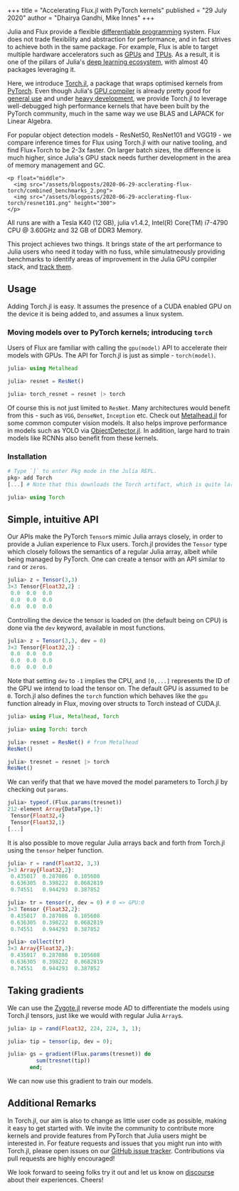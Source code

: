 +++
title = "Accelerating Flux.jl with PyTorch kernels"
published = "29 July 2020"
author = "Dhairya Gandhi, Mike Innes"
+++

Julia and Flux provide a flexible [differentiable programming](./2019-03-05-dp-vs-rl.md) system. Flux does not trade flexibility and abstraction for performance, and in fact strives to achieve both in the same package. For example, Flux is able to target multiple hardware accelerators such as [GPUs](https://fluxml.ai/Flux.jl/stable/gpu/) and [TPUs](https://arxiv.org/pdf/1810.09868.pdf). As a result, it is one of the pillars of Julia's [deep learning ecosystem](https://juliahub.com/ui/Packages/CUDAnative/4Zu2W/3.1.0?t=2), with almost 40 packages leveraging it.

Here, we introduce [Torch.jl](https://github.com/FluxML/Torch.jl), a package that wraps optimised kernels from [PyTorch](https://pytorch.org). Even though Julia's [GPU compiler](https://developer.nvidia.com/blog/gpu-computing-julia-programming-language/) is already pretty good for [general use](https://juliahub.com/ui/Packages/CUDAnative/4Zu2W/3.1.0?t=2) and under [heavy development](https://github.com/JuliaGPU/CUDA.jl), we provide Torch.jl to leverage well-debugged high performance kernels that have been built by the PyTorch community, much in the same way we use BLAS and LAPACK for Linear Algebra. 

For popular object detection models - ResNet50, ResNet101 and VGG19 - we compare inference times for Flux using Torch.jl with our native tooling, and find Flux+Torch to be 2-3x faster. On larger batch sizes, the difference is much higher, since Julia's GPU stack needs further development in the area of memory management and GC. 

~~~
<p float="middle">
  <img src="/assets/blogposts/2020-06-29-acclerating-flux-torch/combined_benchmarks_2.png">
  <img src="/assets/blogposts/2020-06-29-acclerating-flux-torch/resnet101.png" height="300">
</p>
~~~

All runs are with a Tesla K40 (12 GB), julia v1.4.2, Intel(R) Core(TM) i7-4790 CPU @ 3.60GHz and 32 GB of DDR3 Memory.

This project achieves two things. It brings state of the art performance to Julia users who need it today with no fuss, while simulatneously providing benchmarks to identify areas of improvement in the Julia GPU compiler stack, and [track them](https://speed.juliagpu.org/).

## Usage

Adding Torch.jl is easy. It assumes the presence of a CUDA enabled GPU on the device it is being added to, and assumes a linux system.

### Moving models over to PyTorch kernels; introducing `torch`

Users of Flux are familiar with calling the `gpu(model)` API to accelerate their models with GPUs. The API for Torch.jl is just as simple - `torch(model)`.

```julia
julia> using Metalhead

julia> resnet = ResNet()

julia> torch_resnet = resnet |> torch
```

Of course this is not just limited to `ResNet`. Many architectures would benefit from this - such as `VGG`, `DenseNet`, `Inception` etc. Check out [Metalhead.jl](https://github.com/FluxML/Metalhead.jl) for some common computer vision models. It also helps improve performance in models such as YOLO via [ObjectDetector.jl](https://github.com/r3tex/ObjectDetector.jl). In addition, large hard to train models like RCNNs also benefit from these kernels.

### Installation

```julia
# Type `]` to enter Pkg mode in the Julia REPL.
pkg> add Torch
[...] # Note that this downloads the Torch artifact, which is quite large

julia> using Torch
```

## Simple, intuitive API

Our APIs make the PyTorch `Tensor`s mimic Julia arrays closely, in order to provide a Julian experience to Flux users. Torch.jl provides the `Tensor` type which closely follows the semantics of a regular Julia array, albeit while being managed by PyTorch. One can create a tensor with an API similar to `rand` or `zeros`.

```julia
julia> z = Tensor(3,3)
3×3 Tensor{Float32,2} :
 0.0  0.0  0.0
 0.0  0.0  0.0
 0.0  0.0  0.0
```

Controlling the device the tensor is loaded on (the default being on CPU) is done via the `dev` keyword, available in most functions.

```julia
julia> z = Tensor(3,3, dev = 0)
3×3 Tensor{Float32,2} :
 0.0  0.0  0.0
 0.0  0.0  0.0
 0.0  0.0  0.0
```

Note that setting `dev` to `-1` implies the CPU, and `[0,...]` represents the ID of the GPU we intend to load the tensor on. The default GPU is assumed to be `0`. Torch.jl also defines the `torch` function which behaves like the `gpu` function already in Flux, moving over structs to Torch instead of CUDA.jl.

```julia
julia> using Flux, Metalhead, Torch

julia> using Torch: torch

julia> resnet = ResNet() # from Metalhead
ResNet()

julia> tresnet = resnet |> torch
ResNet()
```

We can verify that that we have moved the model parameters to Torch.jl by checking out `params`.

```julia
julia> typeof.(Flux.params(tresnet))
212-element Array{DataType,1}:
 Tensor{Float32,4}
 Tensor{Float32,1}
[...]
```

It is also possible to move regular Julia arrays back and forth from Torch.jl using the `tensor` helper function.

```julia
julia> r = rand(Float32, 3,3)
3×3 Array{Float32,2}:
 0.435017  0.287086  0.105608
 0.636305  0.398222  0.0682819
 0.74551   0.944293  0.387852

julia> tr = tensor(r, dev = 0) # 0 => GPU:0
3×3 Tensor {Float32,2}:
 0.435017  0.287086  0.105608
 0.636305  0.398222  0.0682819
 0.74551   0.944293  0.387852

julia> collect(tr)
3×3 Array{Float32,2}:
 0.435017  0.287086  0.105608
 0.636305  0.398222  0.0682819
 0.74551   0.944293  0.387852
```

## Taking gradients

We can use the [Zygote.jl](https://github.com/Flux/Zygote.jl) reverse mode AD to differentiate the models using Torch.jl tensors, just like we would with regular Julia `Array`s.

```julia
julia> ip = rand(Float32, 224, 224, 3, 1);

julia> tip = tensor(ip, dev = 0);

julia> gs = gradient(Flux.params(tresnet)) do
         sum(tresnet(tip))
       end;
```

We can now use this gradient to train our models.

## Additional Remarks

In Torch.jl, our aim is also to change as little user code as possible, making it easy to get started with. We invite the community to contribute more kernels and provide features from PyTorch that Julia users might be interested in. For feature requests and issues that you might run into with Torch.jl, please open issues on our [GitHub issue tracker](https://github.com/FluxML/Torch.jl/issues). Contributions via pull requests are highly encouraged!

We look forward to seeing folks try it out and let us know on [discourse](https://discourse.julialang.org) about their experiences. Cheers!
